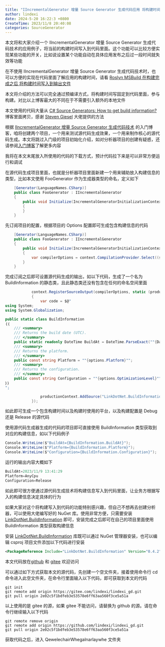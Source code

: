 ```yaml
---
title: "IIncrementalGenerator 增量 Source Generator 生成代码应用 将构建时间写入源代码"
author: lindexi
date: 2024-5-20 16:22:3 +0800
CreateTime: 2023/11/8 20:40:08
categories: SourceGenerator
---
```


本文将和大家介绍一个 IIncrementalGenerator 增量 Source Generator 生成代码技术的应用例子，将当前的构建时间写入到代码里面。这个功能可以比较方便实现某些功能的开关，比如说设置某个功能自动在具体应用发布之后过一段时间就失效等功能

<!--more-->


<!-- CreateTime:2023/11/8 20:40:08 -->

<!-- 发布 -->
<!-- 博客 -->

在不使用 IIncrementalGenerator 增量 Source Generator 生成代码技术时，也可以方便的实现在代码里面了解应用的构建时间，请看 [Roslyn MSBuild 在构建完成之后 将构建时间写入到输出文件](https://blog.lindexi.com/post/Roslyn-MSBuild-%E5%9C%A8%E6%9E%84%E5%BB%BA%E5%AE%8C%E6%88%90%E4%B9%8B%E5%90%8E-%E5%B0%86%E6%9E%84%E5%BB%BA%E6%97%B6%E9%97%B4%E5%86%99%E5%85%A5%E5%88%B0%E8%BE%93%E5%87%BA%E6%96%87%E4%BB%B6.html )

本文将介绍的方法可以完全通过预编译方式，将构建时间写固定到代码里面，参与构建。对比以上博客最大的不同在于不需要引入额外的本地文件

本文使用的代码大量从 [C# Source Generators: How to get build information?](https://steven-giesel.com/blogPost/cec8df6e-b271-4b4c-8ff6-e9f3aa5e26a1 ) 博客里面拷贝，感谢 [Steven Giesel](https://github.com/linkdotnet) 大佬提供的方法

根据 [IIncrementalGenerator 增量 Source Generator 生成代码技术](https://blog.lindexi.com/post/%E5%8D%9A%E5%AE%A2%E5%AF%BC%E8%88%AA.html) 的入门博客，咱将创建两个项目，一个用来测试源代码生成效果，一个用来制作核心的源代码生成。本文将跳过入门级的项目初始化介绍，如对分析器项目的创建有疑惑，还请参阅[入门博客](https://blog.lindexi.com/post/%E5%8D%9A%E5%AE%A2%E5%AF%BC%E8%88%AA.html)了解更多内容

我将在本文末尾放入所使用的代码的下载方式，预计代码拉下来是可以非常方便运行和调试

在源代码生成项目里面，也就是分析器项目里面新建一个用来辅助放入构建信息的类型，比如本文使用 FooGenerator 作为生成器类型的命名，定义如下

```csharp
    [Generator(LanguageNames.CSharp)]
    public class FooGenerator : IIncrementalGenerator
    {
        public void Initialize(IncrementalGeneratorInitializationContext context)
        {
        }
    }
```

先订阅项目的配置，根据项目的 Options 配置即可生成包含构建信息的代码

```csharp
    [Generator(LanguageNames.CSharp)]
    public class FooGenerator : IIncrementalGenerator
    {
        public void Initialize(IncrementalGeneratorInitializationContext context)
        {
            var compilerOptions = context.CompilationProvider.Select((s, _) => s.Options);
        }
    }
```

完成订阅之后即可设置源代码生成的输出，如以下代码，生成了一个名为 BuildInformation 的静态类，且此静态类还没有包含在任何的命名空间里面

```csharp
            context.RegisterSourceOutput(compilerOptions, static (productionContext, options) =>
            {
                var code = $@"
using System;
using System.Globalization;

public static class BuildInformation
｛｛
    /// <summary>
    /// Returns the build date (UTC).
    /// </summary>
    public static readonly DateTime BuildAt = DateTime.ParseExact(""{DateTime.UtcNow:O}"", ""O"", CultureInfo.InvariantCulture, DateTimeStyles.RoundtripKind);
    /// <summary>
    /// Returns the platform.
    /// </summary>
    public const string Platform = ""{options.Platform}"";
    /// <summary>
    /// Returns the configuration.
    /// </summary>
    public const string Configuration = ""{options.OptimizationLevel}"";
｝｝
";

                productionContext.AddSource("LinkDotNet.BuildInformation.g", code);
            });
```

如此即可生成一个包含构建时间以及构建时使用的平台，以及构建配置是 Debug 还是 Release 的源代码

使用源代码生成器生成的代码的项目即可直接使用 BuildInformation 类型获取到对应的构建信息，如以下代码例子

```csharp
Console.WriteLine($"BuildAt={BuildInformation.BuildAt}");
Console.WriteLine($"Platform={BuildInformation.Platform}");
Console.WriteLine($"Configuration={BuildInformation.Configuration}");
```

运行的输出内容大概如下

```csharp
BuildAt=2023/11/9 13:41:29
Platform=AnyCpu
Configuration=Release
```

如此即可很方便通过源代码生成技术将构建信息写入到代码里面，让业务方根据写入的构建信息决定具体的行为

如果大家对这个将构建写入到代码的功能特别感兴趣，但自己不想再去创建分析器，可以使用大佬编写好的 NuGet 库。使用非常方便，只需要安装 [LinkDotNet.BuildInformation](https://www.nuget.org/packages/LinkDotNet.BuildInformation) 即可，安装完成之后即可在自己的项目里面使用 BuildInformation 类型获取构建信息

安装 [LinkDotNet.BuildInformation](https://www.nuget.org/packages/LinkDotNet.BuildInformation) 库既可以通过 NuGet 管理器安装，也可以编辑 csproj 项目文件添加以下代码进行安装

```xml
<PackageReference Include="LinkDotNet.BuildInformation" Version="0.4.2" />
```

本文代码放在[github](https://github.com/lindexi/lindexi_gd/tree/2e02c5f1bdfeb3e53578e6ff63aa560f3ce5a51a/QewelechairWhegalnarlaywhe) 和 [gitee](https://gitee.com/lindexi/lindexi_gd/tree/2e02c5f1bdfeb3e53578e6ff63aa560f3ce5a51a/QewelechairWhegalnarlaywhe) 欢迎访问

可以通过如下方式获取本文的源代码，先创建一个空文件夹，接着使用命令行 cd 命令进入此空文件夹，在命令行里面输入以下代码，即可获取到本文的代码

```
git init
git remote add origin https://gitee.com/lindexi/lindexi_gd.git
git pull origin 2e02c5f1bdfeb3e53578e6ff63aa560f3ce5a51a
```

以上使用的是 gitee 的源，如果 gitee 不能访问，请替换为 github 的源。请在命令行继续输入以下代码

```
git remote remove origin
git remote add origin https://github.com/lindexi/lindexi_gd.git
git pull origin 2e02c5f1bdfeb3e53578e6ff63aa560f3ce5a51a
```

获取代码之后，进入 QewelechairWhegalnarlaywhe 文件夹
